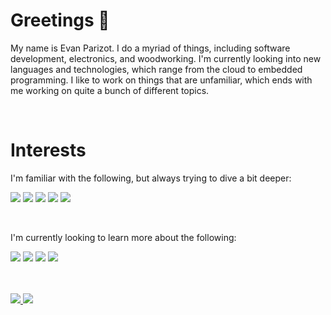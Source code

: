 # Greetings 🖖

My name is Evan Parizot. I do a myriad of things, including software development, electronics, and woodworking. I'm currently looking into new languages and technologies, which range from the cloud to embedded programming. I like to work on things that are unfamiliar, which ends with me working on quite a bunch of different topics.

<br>

# Interests

I'm familiar with the following, but always trying to dive a bit deeper:

![](https://img.shields.io/badge/Python-Language-orange?style=flat&logo=python&logoColor=white&color=green)
![](https://img.shields.io/badge/CSharp-Language-orange?style=flat&logo=c-sharp&logoColor=white&color=green)
![](https://img.shields.io/badge/Java-Language-orange?style=flat&logo=java&logoColor=white&color=green)
![](https://img.shields.io/badge/AWS-Platform-orange?style=flat&logo=amazon-aws&logoColor=white&color=orange)
![](https://img.shields.io/badge/Altium-PCB_Design-orange?style=flat&logo=altium-designer&logoColor=white&color=A5915F)

<br>

I'm currently looking to learn more about the following:

![](https://img.shields.io/badge/Rust-Embedded-orange?style=flat&logo=rust&logoColor=white&color=2bbc8a)
![](https://img.shields.io/badge/Rust-WebAssembly-orange?style=flat&logo=rust&logoColor=white&color=2bbc8a)
![](https://img.shields.io/badge/React-Framework-orange?style=flat&logo=react&logoColor=white&color=61DAFB)
![](https://img.shields.io/badge/Kubernetes-System-orange?style=flat&logo=kubernetes&logoColor=white&color=326CE5)

<br>
<br>
<a href="https://github.com/anuraghazra/github-readme-stats">
  <img src="https://github-readme-stats.vercel.app/api?username=evanparizot&theme=dracula&show_icons=true" />
</a>
<a href="https://github.com/evanparizot/">
  <img align="top" src="https://github-readme-stats.vercel.app/api/top-langs/?username=evanparizot&theme=dracula&langs_count=8&layout=compact" />
</a>

<!--
**evanparizot/evanparizot** is a ✨ _special_ ✨ repository because its `README.md` (this file) appears on your GitHub profile.

Here are some ideas to get you started:

- 🔭 I’m currently working on ...
- 🌱 I’m currently learning ...
- 👯 I’m looking to collaborate on ...
- 🤔 I’m looking for help with ...
- 💬 Ask me about ...
- 📫 How to reach me: ...
- 😄 Pronouns: ...
- ⚡ Fun fact: ...
-->
